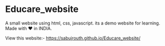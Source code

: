 # Educare_website
A small website using html, css, javascript.
its a demo website for learning.
Made with ❤️ in INDIA.

View this website:-
https://sabujrouth.github.io/Educare_website/
